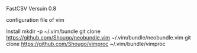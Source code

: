FastCSV
Versuin 0.8

configuration file of vim

Install
mkdir -p ~/.vim/bundle
git clone https://github.com/Shougo/neobundle.vim ~/.vim/bundle/neobundle.vim
git clone https://github.com/Shougo/vimproc ~/.vim/bundle/vimproc
